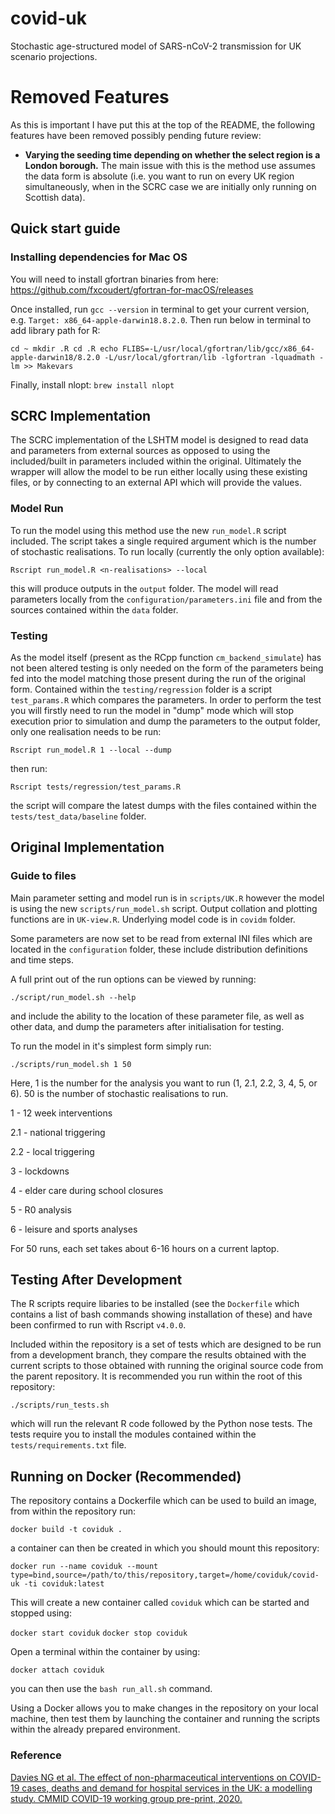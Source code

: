 # covid-uk

Stochastic age-structured model of SARS-nCoV-2 transmission for UK scenario projections.

# Removed Features

As this is important I have put this at the top of the README, the following features have been removed possibly pending future review:

* **Varying the seeding time depending on whether the select region is a London borough.** The main issue with this is the method use assumes the data form is absolute (i.e. you want to run on every UK region simultaneously, when in the SCRC case we are initially only running on Scottish data).

## Quick start guide

### Installing dependencies for Mac OS

You will need to install gfortran binaries from here: https://github.com/fxcoudert/gfortran-for-macOS/releases

Once installed, run `gcc --version` in terminal to get your current version, e.g. `Target: x86_64-apple-darwin18.8.2.0`. Then run below in terminal to add library path for R:

`cd ~
mkdir .R
cd .R
echo FLIBS=-L/usr/local/gfortran/lib/gcc/x86_64-apple-darwin18/8.2.0 -L/usr/local/gfortran/lib -lgfortran -lquadmath -lm >> Makevars
`

Finally, install nlopt: `brew install nlopt`

## SCRC Implementation

The SCRC implementation of the LSHTM model is designed to read data and parameters from external sources as opposed to using the included/built in parameters included within the original. Ultimately the wrapper will allow the model to be run either locally using these existing files, or by connecting to an external API which will provide the values.

### Model Run

To run the model using this method use the new `run_model.R` script included. The script takes a single required argument which is the number of stochastic realisations. To run locally (currently the only option available):

```
Rscript run_model.R <n-realisations> --local
```
this will produce outputs in the `output` folder. The model will read parameters locally from the `configuration/parameters.ini` file and from the sources contained within the `data` folder.

### Testing

As the model itself (present as the RCpp function `cm_backend_simulate`) has not been altered testing is only needed on the form of the parameters being fed into the model matching those present during the run of the original form. Contained within the `testing/regression` folder is a script `test_params.R` which compares the parameters. In order to perform the test you will firstly need to run the model in "dump" mode which will stop execution prior to simulation and dump the parameters to the output folder, only one realisation needs to be run:

```
Rscript run_model.R 1 --local --dump
```
then run:

```
Rscript tests/regression/test_params.R
```

the script will compare the latest dumps with the files contained within the `tests/test_data/baseline` folder.

## Original Implementation

### Guide to files

Main parameter setting and model run is in `scripts/UK.R` however the model is using the new `scripts/run_model.sh` script. Output collation and plotting functions are in `UK-view.R`. Underlying model code is in `covidm` folder.

Some parameters are now set to be read from external INI files which are located in the `configuration` folder, these include distribution definitions and
time steps.

A full print out of the run options can be viewed by running:

```
./script/run_model.sh --help
```

and include the ability to the location of these parameter file, as well as other data, and dump the parameters after initialisation for testing.

To run the model in it's simplest form simply run:

```
./scripts/run_model.sh 1 50
```

Here, 1 is the number for the analysis you want to run (1, 2.1, 2.2, 3, 4, 5, or 6). 50 is the number of stochastic realisations to run.

1 - 12 week interventions

2.1 - national triggering

2.2 - local triggering

3 - lockdowns

4 - elder care during school closures

5 - R0 analysis

6 - leisure and sports analyses

For 50 runs, each set takes about 6-16 hours on a current laptop.

## Testing After Development

The R scripts require libaries to be installed (see the `Dockerfile` which contains a list of bash commands showing installation of these) and have been confirmed to run with Rscript `v4.0.0`.

Included within the repository is a set of tests which are designed to be run from a development branch, they compare the results obtained with the current scripts to those obtained with running the original source code from the parent repository. It is recommended you run within the root of this repository:

`./scripts/run_tests.sh`

which will run the relevant R code followed by the Python nose tests.
The tests require you to install the modules contained within the `tests/requirements.txt` file.

## Running on Docker (Recommended)

The repository contains a Dockerfile which can be used to build an image, from within the repository run:

`docker build -t coviduk .`

a container can then be created in which you should mount this repository:

`docker run --name coviduk --mount type=bind,source=/path/to/this/repository,target=/home/coviduk/covid-uk -ti coviduk:latest`

This will create a new container called `coviduk` which can be started and stopped using:

`docker start coviduk`
`docker stop coviduk`

Open a terminal within the container by using:

`docker attach coviduk`

you can then use the `bash run_all.sh` command.

Using a Docker allows you to make changes in the repository on your local machine, then test them by launching the container and running the scripts within the already prepared environment.

### Reference

[Davies NG et al. The effect of non-pharmaceutical interventions on COVID-19 cases, deaths and demand for hospital services in the UK: a modelling study. CMMID COVID-19 working group pre-print, 2020.](https://cmmid.github.io/topics/covid19/control-measures/uk-scenario-modelling.html)

